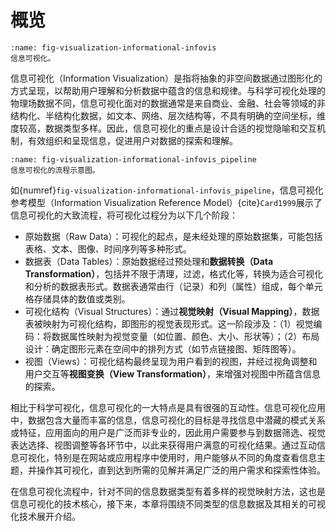 # 概览
<!-- :label:`information-visualization` -->

```{figure} fig/visualization-informational-infovis.png
:name: fig-visualization-informational-infovis
信息可视化。
```

信息可视化（Information Visualization）是指将抽象的非空间数据通过图形化的方式呈现，以帮助用户理解和分析数据中蕴含的信息和规律。与科学可视化处理的物理场数据不同，信息可视化面对的数据通常是来自商业、金融、社会等领域的非结构化、半结构化数据，如文本、网络、层次结构等，不具有明确的空间坐标，维度较高，数据类型多样。因此，信息可视化的重点是设计合适的视觉隐喻和交互机制，有效组织和呈现信息，促进用户对数据的探索和理解。

<!-- 仪表板和散点图是信息可视化的常见示例。通过提供概述并显示相关连接，信息可视化允许用户以高效和有效的方式从抽象数据中得出见解。
信息可视化在使数据易于理解和将原始信息转化为可操作见解方面发挥着重要作用。它汲取了人机交互、视觉设计、计算机科学、认知科学等领域的知识。示例包括世界地图风格的表示、折线图以及三维虚拟建筑或城镇规划设计。 -->

<!-- 创建信息可视化的过程通常始于了解目标用户群体的信息需求。定性研究（例如用户访谈）可以揭示可视化将如何、何时和何地使用。借助这些见解，设计师可以确定需要哪种形式的数据组织以实现用户的目标。一旦信息以有助于用户更好地理解和应用数据以达到他们的目标的方式组织，设计师就会使用可视化技术。视觉元素（例如地图和图表）以及适当的标签被创建，视觉参数如颜色、对比度、距离和大小被用来创建适当的视觉层次和信息的视觉路径。 -->

```{figure} fig/visualization-informational-infovis_pipeline.png
:name: fig-visualization-informational-infovis_pipeline
信息可视化的流程示意图。
```
如{numref}`fig-visualization-informational-infovis_pipeline`，信息可视化参考模型（Information Visualization Reference Model）{cite}`Card1999`展示了信息可视化的大致流程，将可视化过程分为以下几个阶段：
- 原始数据（Raw Data）：可视化的起点，是未经处理的原始数据集，可能包括表格、文本、图像、时间序列等多种形式。
- 数据表（Data Tables）：原始数据经过预处理和**数据转换（Data Transformation）**，包括并不限于清理，过滤，格式化等，转换为适合可视化和分析的数据表形式。数据表通常由行（记录）和列（属性）组成，每个单元格存储具体的数值或类别。
- 可视化结构（Visual Structures）：通过**视觉映射（Visual Mapping）**，数据表被映射为可视化结构，即图形的视觉表现形式。这一阶段涉及：（1）视觉编码：将数据属性映射为视觉变量（如位置、颜色、大小、形状等）；（2）布局设计：确定图形元素在空间中的排列方式（如节点链接图、矩阵图等）。
- 视图（Views）：可视化结构最终呈现为用户看到的视图，并经过视角调整和用户交互等**视图变换（View Transformation）**，来增强对视图中所蕴含信息的探索。

相比于科学可视化，信息可视化的一大特点是具有很强的互动性。信息可视化应用中，数据包含大量而丰富的信息，信息可视化的目标是寻找信息中潜藏的模式关系或特征，应用面向的用户是广泛而非专业的，因此用户需要参与到数据筛选、视觉表达选择、视图调整等各环节中，以此来获得用户满意的可视化结果。通过互动信息可视化，特别是在网站或应用程序中使用时，用户能够从不同的角度查看信息主题，并操作其可视化，直到达到所需的见解并满足广泛的用户需求和探索性体验。
<!-- 特别是在网站或应用程序中使用时。互动性允许用户操纵可视化，使其在满足他们需求方面非常有效。通过互动信息可视化，用户能够从不同的角度查看主题，并操作其可视化，直到达到所需的见解。如果用户需要一种探索性体验，这尤其有用。 -->

在信息可视化流程中，针对不同的信息数据类型有着多样的视觉映射方法，这也是信息可视化的技术核心，接下来，本章将围绕不同类型的信息数据及其相关的可视化技术展开介绍。